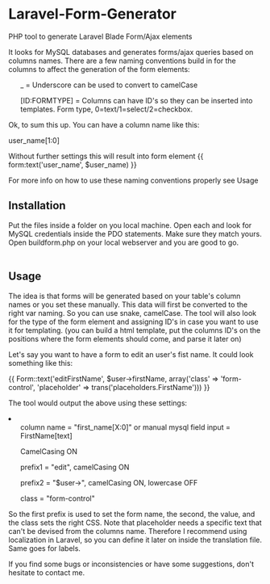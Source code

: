 Laravel-Form-Generator
======================

PHP tool to generate Laravel Blade Form/Ajax elements

It looks for MySQL databases and generates forms/ajax queries based on columns names.
There are a few naming conventions build in for the columns to affect the generation of the form elements:
<br/>
<ul> _ = Underscore can be used to convert to camelCase</ul>
<ul> [ID:FORMTYPE] = Columns can have ID's so they can be inserted into templates. Form type, 0=text/1=select/2=checkbox.</ul>
</li> 
 Ok, to sum this up. You can have a column name like this:
 
 user_name[1:0]
 
 
 
 Without further settings this will result into form element {{ form:text('user_name', $user_name) }}
 
 For more info on how to use these naming conventions properly see Usage
 

<h2>Installation</h2>
Put the files inside a folder on you local machine. Open each and look for MySQL credentials inside the PDO statements. 
Make sure they match yours. Open buildform.php on your local webserver and you are good to go.
<br/><br/>
<h2>Usage</h2>
The idea is that forms will be generated based on your table's column names or you set these manually. This data will first be converted to the right var naming. So you can use snake, camelCase. The tool will also look for the type of the form element and assigning ID's in case you want to use it for templating. (you can build a html template, put the columns ID's on the positions where the form elements should come, and parse it later on)

Let's say you want to have a form to edit an user's fist name. It could look something like this:

{{ Form::text('editFirstName', $user->firstName, array('class' => 'form-control', 'placeholder' => trans('placeholders.FirstName'))) }}

The tool would output the above using these settings:<br/>
<li>
<ul>column name = "first_name[X:0]" or manual mysql field input = FirstName[text]</ul>
<ul>CamelCasing ON</ul>
<ul>prefix1 = "edit", camelCasing ON</ul>
<ul>prefix2 = "$user->", camelCasing ON, lowercase OFF</ul>
<ul>class = "form-control"</ul>
</li>

So the first prefix is used to set the form name, the second, the value, and the class sets the right CSS. Note that placeholder needs a specific text that can't be devised from the columns name. Therefore I recommend using localization in Laravel, so you can define it later on inside the translation file. Same goes for labels.

If you find some bugs or inconsistencies or have some suggestions, don't hesitate to contact me. 


